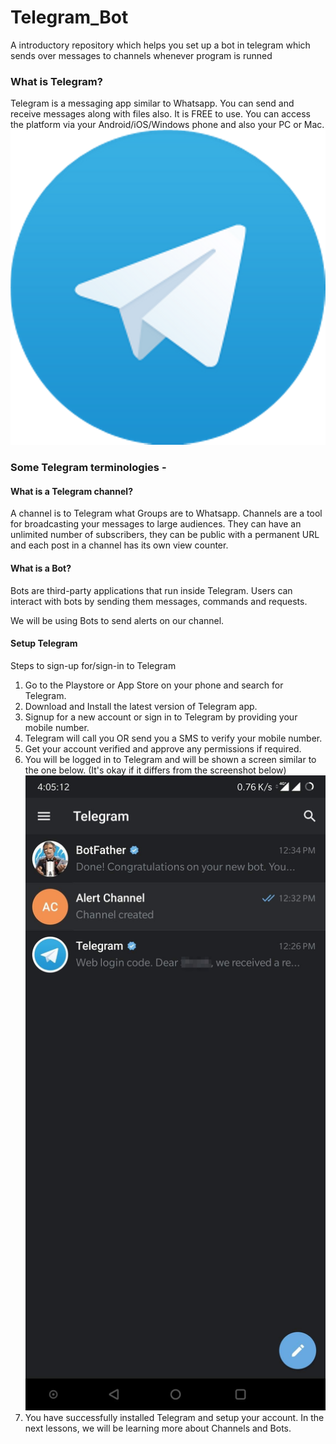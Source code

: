 # Telegram_Bot
A introductory repository which helps you set up a bot in telegram which sends over messages to channels whenever program is runned

### What is Telegram?

Telegram is a messaging app similar to Whatsapp. You can send and receive messages along with files also. It is FREE to use. You can access the platform via your Android/iOS/Windows phone and also your PC or Mac.
![TELEGRAM_LOGO](/images/t_logo.png)

### Some Telegram terminologies -

#### What is a Telegram channel?

A channel is to Telegram what Groups are to Whatsapp. Channels are a tool for broadcasting your messages to large audiences. They can have an unlimited number of subscribers, they can be public with a permanent URL and each post in a channel has its own view counter.

#### What is a Bot?

Bots are third-party applications that run inside Telegram. Users can interact with bots by sending them messages, commands and requests. 

We will be using Bots to send alerts on our channel.

#### Setup Telegram

Steps to sign-up for/sign-in to Telegram
1. Go to the Playstore or App Store on your phone and search for Telegram.
2. Download and Install the latest version of Telegram app.
3. Signup for a new account or sign in to Telegram by providing your mobile number.
4. Telegram will call you OR send you a SMS to verify your mobile number.
5. Get your account verified and approve any permissions if required.
6. You will be logged in to Telegram and will be shown a screen similar to the one below. (It's okay if it differs from the screenshot below)
![Tele Screenshot](/images/app_home.png)
7. You have successfully installed Telegram and setup your account. In the next lessons, we will be learning more about Channels and Bots.

